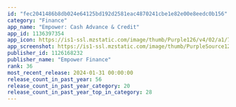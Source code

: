 ```yaml
---
id: "fec2041486b8db024e64125bd192d2581eac4870241cbe1e82e00e8eedc0b156"
category: "Finance"
app_name: "Empower: Cash Advance & Credit"
app_id: 1136397354
app_icon: https://is1-ssl.mzstatic.com/image/thumb/Purple126/v4/02/a1/76/02a176b9-dae8-93e6-846b-2c2352f283ce/AppIcon-1x_U007emarketing-0-7-0-P3-85-220-0.png/1024x1024bb.png
app_screenshot: https://is1-ssl.mzstatic.com/image/thumb/PurpleSource126/v4/53/e0/a6/53e0a6b0-0ee4-2ef9-384b-23cb5d9103f7/3dbf3348-8570-4745-862d-3992e29e0928_xs-1.png/1242x2688bb.png
publisher_id: 1126168232
publisher_name: "Empower Finance"
rank: 36
most_recent_release: 2024-01-31 00:00:00
release_count_in_past_year: 56
release_count_in_past_year_category: 20
release_count_in_past_year_top_in_category: 28
---
```

